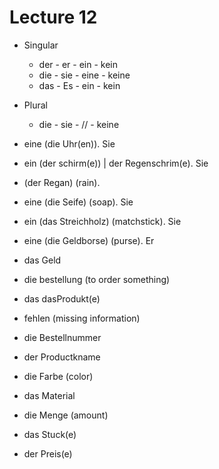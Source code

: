 # Lecture 12

- Singular
  - der - er   - ein  - kein
  - die - sie  - eine - keine
  - das - Es   - ein  - kein
- Plural
  - die -    sie   -  // - keine

- eine (die Uhr(en)). Sie
- ein (der schirm(e)) | der Regenschrim(e).  Sie
- (der Regan) (rain). 
- eine (die Seife) (soap). Sie
- ein (das Streichholz) (matchstick). Sie
- eine (die Geldborse) (purse). Er
- das Geld

- die bestellung (to order something)
- das dasProdukt(e)
- fehlen (missing information)
- die Bestellnummer
- der Productkname
- die Farbe (color)
- das Material
- die Menge (amount)
- das Stuck(e)
- der Preis(e)



